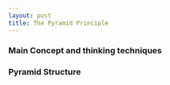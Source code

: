 ```yaml
---
layout: post
title: The Pyramid Principle
---
```

### Main Concept and thinking techniques  

### Pyramid Structure  
